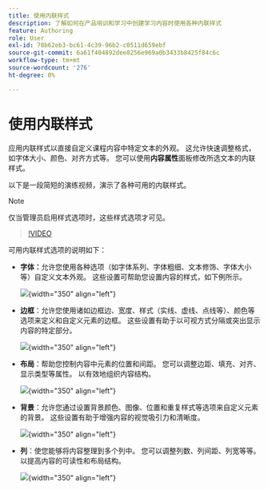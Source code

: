 ```yaml
---
title: 使用内联样式
description: 了解如何在产品培训和学习中创建学习内容时使用各种内联样式
feature: Authoring
role: User
exl-id: 78b62eb3-bc61-4c39-96b2-c0511d659ebf
source-git-commit: 6a61f404892dee8256e969a0b3433b8425f84c6c
workflow-type: tm+mt
source-wordcount: '276'
ht-degree: 0%

---
```


# 使用内联样式

应用内联样式以直接自定义课程内容中特定文本的外观。 这允许快速调整格式，如字体大小、颜色、对齐方式等。 您可以使用&#x200B;**内容属性**&#x200B;面板修改所选文本的内联样式。

以下是一段简短的演练视频，演示了各种可用的内联样式。

>[!NOTE]
>
> 仅当管理员启用样式选项时，这些样式选项才可见。


>[!VIDEO](https://video.tv.adobe.com/v/3469533/aem-guides-learning-content)


可用内联样式选项的说明如下：

- **字体：**&#x200B;允许您使用各种选项（如字体系列、字体粗细、文本修饰、字体大小等）自定义文本外观。 这些设置可帮助您设置内容的样式，如下例所示。

  ![](assets/font-learning-content.png){width="350" align="left"}

- **边框**：允许您使用诸如边框边、宽度、样式（实线、虚线、点线等）、颜色等选项来定义和自定义元素的边框。 这些设置有助于以可视方式分隔或突出显示内容的特定部分。

  ![](assets/border-learning-content.png){width="350" align="left"}

- **布局**：帮助您控制内容中元素的位置和间距。 您可以调整边距、填充、对齐、显示类型等属性。 以有效地组织内容结构。

  ![](assets/layout-learning-content.png){width="350" align="left"}

- **背景**：允许您通过设置背景颜色、图像、位置和重复样式等选项来自定义元素的背景。 这些设置有助于增强内容的视觉吸引力和清晰度。

  ![](assets/background-learning-content.png){width="350" align="left"}

- **列**：使您能够将内容整理到多个列中。 您可以调整列数、列间距、列宽等等。 以提高内容的可读性和布局结构。

  ![](assets/column-learning-content.png){width="350" align="left"}
